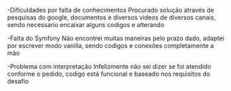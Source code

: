 -Dificuldades por falta de conhecimentos
Procurado solução através de pesquisas do google, documentos e diversos videos de diversos canais, sendo necessario encaixar alguns codigos e alterando

-Falta do Symfony
Não encontrei muitas maneiras pelo prazo dado, adaptei por escrever modo vanilla, sendo codigos e conexões completamente a mão

-Problema com interpretação
Infelizmente não sei dizer se foi atendido conforme o pedido, codigo está funcional e baseado nos requisitos do desafio